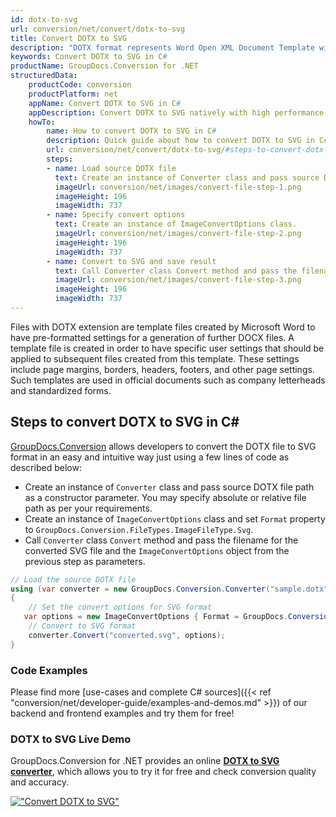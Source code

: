 ```yaml
---
id: dotx-to-svg
url: conversion/net/convert/dotx-to-svg
title: Convert DOTX to SVG
description: "DOTX format represents Word Open XML Document Template with .dotx extension. Learn how to convert DOTX to SVG file programmatically in C# language using GroupDocs.Conversion for .NET library."
keywords: Convert DOTX to SVG in C#
productName: GroupDocs.Conversion for .NET
structuredData:
    productCode: conversion
    productPlatform: net
    appName: Convert DOTX to SVG in C#
    appDescription: Convert DOTX to SVG natively with high performance using C# language and server side GroupDocs.Conversion for .NET APIs, without the use of any software like Microsoft or Open Office.
    howTo:
        name: How to convert DOTX to SVG in C# 
        description: Quick guide about how to convert DOTX to SVG in C# with high performance and accuracy.
        url: conversion/net/convert/dotx-to-svg/#steps-to-convert-dotx-to-svg-in-c
        steps:
        - name: Load source DOTX file 
          text: Create an instance of Converter class and pass source DOTX file path as a constructor parameter. You may specify absolute or relative file path as per your requirements. 
          imageUrl: conversion/net/images/convert-file-step-1.png
          imageHeight: 196
          imageWidth: 737
        - name: Specify convert options 
          text: Create an instance of ImageConvertOptions class.
          imageUrl: conversion/net/images/convert-file-step-2.png
          imageHeight: 196
          imageWidth: 737
        - name: Convert to SVG and save result 
          text: Call Converter class Convert method and pass the filename for the converted HTML file and the ImageConvertOptions object from the previous step as parameters.
          imageUrl: conversion/net/images/convert-file-step-3.png
          imageHeight: 196
          imageWidth: 737
---
```


Files with DOTX extension are template files created by Microsoft Word to have pre-formatted settings for a generation of further DOCX files. A template file is created in order to have specific user settings that should be applied to subsequent files created from this template. These settings include page margins, borders, headers, footers, and other page settings. Such templates are used in official documents such as company letterheads and standardized forms.

## Steps to convert DOTX to SVG in C#

[GroupDocs.Conversion](https://products.groupdocs.com/conversion/net) allows developers to convert the DOTX file to SVG format in an easy and intuitive way just using a few lines of code as described below:

* Create an instance of `Converter` class and pass source DOTX file path as a constructor parameter. You may specify absolute or relative file path as per your requirements. 
* Create an instance of `ImageConvertOptions` class and set `Format` property to `GroupDocs.Conversion.FileTypes.ImageFileType.Svg`.
* Call `Converter` class `Convert` method and pass the filename for the converted SVG file and the `ImageConvertOptions` object from the previous step as parameters.

```csharp
// Load the source DOTX file
using (var converter = new GroupDocs.Conversion.Converter("sample.dotx"))
{
    // Set the convert options for SVG format
   var options = new ImageConvertOptions { Format = GroupDocs.Conversion.FileTypes.ImageFileType.Svg };
    // Convert to SVG format
    converter.Convert("converted.svg", options);
}
```

### Code Examples

Please find more [use-cases and complete C# sources]({{< ref "conversion/net/developer-guide/examples-and-demos.md" >}}) of our backend and frontend examples and try them for free!

### DOTX to SVG Live Demo

GroupDocs.Conversion for .NET provides an online [**DOTX to SVG converter**](https://products.groupdocs.app/conversion/dotx-to-svg), which allows you to try it for free and check conversion quality and accuracy.

[!["Convert DOTX to SVG"](conversion/net/images/convert-to-svg/convert-dotx-to-svg.png)](https://products.groupdocs.app/conversion/dotx-to-svg)